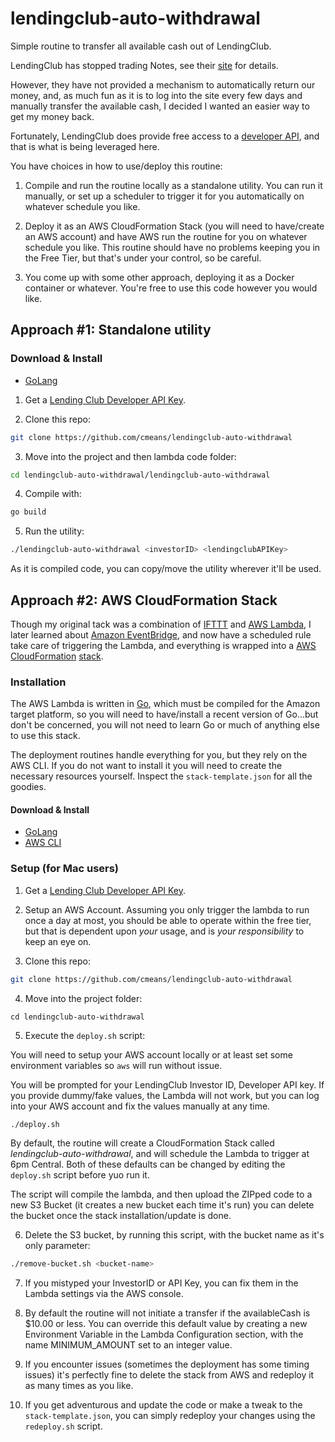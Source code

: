 # lendingclub-auto-withdrawal

Simple routine to transfer all available cash out of LendingClub.

LendingClub has stopped trading Notes, see their [site](https://www.lendingclub.com/account/summary.action) for details.

However, they have not provided a mechanism to automatically return our money, and, as much fun as it is to log into the site every few days and manually transfer the available cash, I decided I wanted an easier way to get my money back.

Fortunately, LendingClub does provide free access to a [developer API](https://www.lendingclub.com/developers), and that is what is being leveraged here.

You have choices in how to use/deploy this routine:

1. Compile and run the routine locally as a standalone utility.  You can run it manually, or set up a scheduler to trigger it for you automatically on whatever schedule you like.

2. Deploy it as an AWS CloudFormation Stack (you will need to have/create an AWS account) and have AWS run the routine for you on whatever schedule you like.  This routine should have no problems keeping you in the Free Tier, but that's under your control, so be careful.

3. You come up with some other approach, deploying it as a Docker container or whatever.  You're free to use this code however you would like.

## Approach #1: Standalone utility

### Download & Install

* [GoLang](https://golang.org/dl/)

1. Get a [Lending Club Developer API Key](https://www.lendingclub.com/account/profile.action).

2. Clone this repo:
```bash
git clone https://github.com/cmeans/lendingclub-auto-withdrawal
```

3. Move into the project and then lambda code folder:
```bash
cd lendingclub-auto-withdrawal/lendingclub-auto-withdrawal
```

4. Compile with:
```bash
go build
```

5. Run the utility:
```bash
./lendingclub-auto-withdrawal <investorID> <lendingclubAPIKey>
```

As it is compiled code, you can copy/move the utility wherever it'll be used.

## Approach #2: AWS CloudFormation Stack

Though my original tack was a combination of [IFTTT](https://ifttt.com) and [AWS Lambda](https://aws.amazon.com/lambda/), I later learned about [Amazon EventBridge](https://aws.amazon.com/eventbridge/), and now have a scheduled rule take care of triggering the Lambda, and everything is wrapped into a [AWS CloudFormation](https://docs.aws.amazon.com/cloudformation/index.html) [stack](https://docs.aws.amazon.com/AWSCloudFormation/latest/UserGuide/stacks.html).

### Installation

The AWS Lambda is written in [Go](https://golang.org/), which must be compiled for the Amazon target platform, so you will need to have/install a recent version of Go...but don't be concerned, you will not need to learn Go or much of anything else to use this stack.

The deployment routines handle everything for you, but they rely on the AWS CLI.  If you do not want to install it you will need to create the necessary resources yourself.  Inspect the `stack-template.json` for all the goodies.

#### Download & Install

* [GoLang](https://golang.org/dl/)
* [AWS CLI](https://aws.amazon.com/cli/)

### Setup (for Mac users)

1. Get a [Lending Club Developer API Key](https://www.lendingclub.com/account/profile.action).

2. Setup an AWS Account.  Assuming you only trigger the lambda to run once a day at most, you should be able to operate within the free tier, but that is dependent upon *your* usage, and is *your responsibility* to keep an eye on.

3. Clone this repo:
```bash
git clone https://github.com/cmeans/lendingclub-auto-withdrawal
```

4. Move into the project folder:
```
cd lendingclub-auto-withdrawal
```

5. Execute the `deploy.sh` script:

You will need to setup your AWS account locally or at least set some environment variables so `aws` will run without issue.

You will be prompted for your LendingClub Investor ID, Developer API key.  If you provide dummy/fake values, the Lambda will not work, but you can log into your AWS account and fix the values manually at any time.

```bash
./deploy.sh
```

By default, the routine will create a CloudFormation Stack called *lendingclub-auto-withdrawal*, and will schedule the Lambda to trigger at 6pm Central.  Both of these defaults can be changed by editing the `deploy.sh` script before yuo run it.

The script will compile the lambda, and then upload the ZIPped code to a new S3 Bucket (it creates a new bucket each time it's run) you can delete the bucket once the stack installation/update is done.

6. Delete the S3 bucket, by running this script, with the bucket name as it's only parameter:

```bash
./remove-bucket.sh <bucket-name>
```

7. If you mistyped your InvestorID or API Key, you can fix them in the Lambda settings via the AWS console.

8. By default the routine will not initiate a transfer if the availableCash is $10.00 or less.  You can override this default value by creating a new Environment Variable in the Lambda Configuration section, with the name MINIMUM_AMOUNT set to an integer value.

9. If you encounter issues (sometimes the deployment has some timing issues) it's perfectly fine to delete the stack from AWS and redeploy it as many times as you like.

10. If you get adventurous and update the code or make a tweak to the `stack-template.json`, you can simply redeploy your changes using the `redeploy.sh` script.
